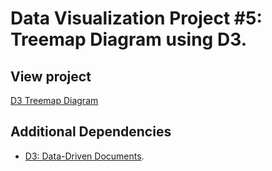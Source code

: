 # Data Visualization Project #5: Treemap Diagram using D3.

## View project

[D3 Treemap Diagram](https://kelvinsanchez15.github.io/treemap-diagram/)

## Additional Dependencies

- [D3: Data-Driven Documents](https://github.com/d3/d3).
